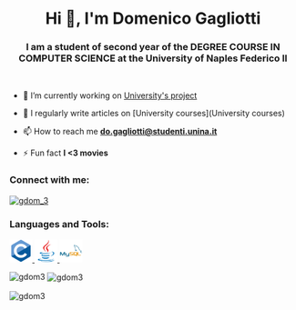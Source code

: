 <h1 align="center">Hi 👋, I'm Domenico Gagliotti</h1>
<h3 align="center">I am a student of second year of the DEGREE COURSE IN COMPUTER SCIENCE at the University of Naples Federico II</h3>

<p align="left"> <a href="https://twitter.com/" target="blank"><img src="https://img.shields.io/twitter/follow/?logo=twitter&style=for-the-badge" alt="" /></a> </p>

- 🔭 I’m currently working on [University's project](https://github.com/GDom3/ProgettoGagliottiDifferente.git)

- 📝 I regularly write articles on [University courses](University courses)

- 📫 How to reach me **do.gagliotti@studenti.unina.it**

- ⚡ Fun fact **I <3 movies**

<h3 align="left">Connect with me:</h3>
<p align="left">
<a href="https://instagram.com/gdom_3" target="blank"><img align="center" src="https://raw.githubusercontent.com/rahuldkjain/github-profile-readme-generator/master/src/images/icons/Social/instagram.svg" alt="gdom_3" height="30" width="40" /></a>
</p>

<h3 align="left">Languages and Tools:</h3>
<p align="left"> <a href="https://www.cprogramming.com/" target="_blank" rel="noreferrer"> <img src="https://raw.githubusercontent.com/devicons/devicon/master/icons/c/c-original.svg" alt="c" width="40" height="40"/> </a> <a href="https://www.java.com" target="_blank" rel="noreferrer"> <img src="https://raw.githubusercontent.com/devicons/devicon/master/icons/java/java-original.svg" alt="java" width="40" height="40"/> </a> <a href="https://www.mysql.com/" target="_blank" rel="noreferrer"> <img src="https://raw.githubusercontent.com/devicons/devicon/master/icons/mysql/mysql-original-wordmark.svg" alt="mysql" width="40" height="40"/> </a> </p>

<p><img align="left" src="https://github-readme-stats.vercel.app/api/top-langs?username=gdom3&show_icons=true&locale=en&layout=compact" alt="gdom3" /></p>
<p>&nbsp;<img align="center" src="https://github-readme-stats.vercel.app/api?username=gdom3&show_icons=true&locale=en" alt="gdom3" /></p>
<p><img align="center" src="https://github-readme-streak-stats.herokuapp.com/?user=gdom3&" alt="gdom3" /></p>
